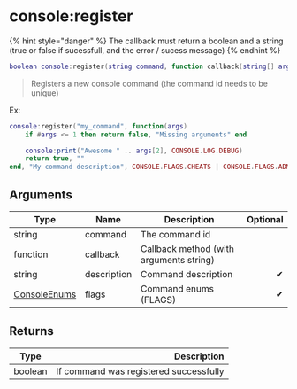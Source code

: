 # console:register

{% hint style="danger" %}
The callback must return a boolean and a string (true or false if sucessfull, and the error / sucess message)
{% endhint %}

```lua
boolean console:register(string command, function callback(string[] args) => {boolean, string}, [string description]="", [ConsoleEnums flags]=0)
```

> Registers a new console command (the command id needs to be unique)

Ex:

```lua
console:register("my_command", function(args)
	if #args <= 1 then return false, "Missing arguments" end

	console:print("Awesome " .. args[2], CONSOLE.LOG.DEBUG)
	return true, ""
end, "My command description", CONSOLE.FLAGS.CHEATS | CONSOLE.FLAGS.ADMIN) -- Admin only and requires cheats
```

## Arguments

| Type                                               | Name        | Description                             | Optional |
| -------------------------------------------------- | ----------- | --------------------------------------- | -------: |
| string                                             | command     | The command id                          |          |
| function                                           | callback    | Callback method (with arguments string) |          |
| string                                             | description | Command description                     |        ✔ |
| [ConsoleEnums](../../wiki/console/console\_enums/) | flags       | Command enums (FLAGS)                   |        ✔ |

## Returns

| Type    |                            Description |
| ------- | -------------------------------------: |
| boolean | If command was registered successfully |
